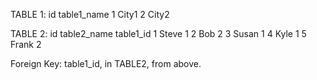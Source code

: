 TABLE 1:
id table1_name
1 City1
2 City2

TABLE 2:
id table2_name table1_id
1 Steve 1
2 Bob 2
3 Susan 1
4 Kyle 1
5 Frank 2

Foreign Key: table1_id, in TABLE2, from above.
